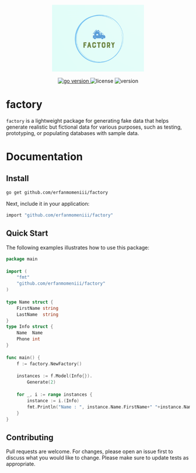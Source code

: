<p align="center">
<img src="./assets/logo.png" width=50% height=50%>
</p>
<p align="center">
<a href="https://pkg.go.dev/github.com/erfanmomeniii/factory?tab=doc"target="_blank">
    <img src="https://img.shields.io/badge/Go-1.20+-00ADD8?style=for-the-badge&logo=go" alt="go version" />
</a>

<img src="https://img.shields.io/badge/license-MIT-magenta?style=for-the-badge&logo=none" alt="license" />
<img src="https://img.shields.io/badge/Version-1.0.1-red?style=for-the-badge&logo=none" alt="version" />
</p>

# factory

`factory` is a lightweight package for generating fake data that helps generate realistic but fictional data for various purposes, such as testing, prototyping, or populating databases with sample data.

# Documentation

## Install

```bash
go get github.com/erfanmomeniii/factory
```   

Next, include it in your application:

```bash
import "github.com/erfanmomeniii/factory"
``` 

## Quick Start
The following examples illustrates how to use this package:

```go
package main

import (
	"fmt"
	"github.com/erfanmomeniii/factory"
)

type Name struct {
	FirstName string
	LastName  string
}
type Info struct {
	Name  Name
	Phone int
}

func main() {
	f := factory.NewFactory()

	instances := f.Model(Info{}).
		Generate(2)

	for _, i := range instances {
		instance := i.(Info)
		fmt.Println("Name : ", instance.Name.FirstName+" "+instance.Name.LastName, " | Phone : ", instance.Phone)
	}
}
```

## Contributing
Pull requests are welcome. For changes, please open an issue first to discuss what you would like to change.
Please make sure to update tests as appropriate.
